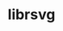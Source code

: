 ---
title: "librsvg"
layout: cache
categories: [package, develop-2024-11-03]
meta: {"versions": ["2.56.2"], "compilers": ["gcc@=11.4.0"], "oss": ["ubuntu22.04"], "platforms": ["linux"], "targets": ["x86_64_v3"], "stacks": ["e4s", "root"], "num_specs": 1, "num_specs_by_stack": {"root": 1, "e4s": 1}}
spec_details: [{"hash": "jhxnsc6z4bxelhk6rnosrx2lmio5taum", "compiler": "gcc@=11.4.0", "versions": ["2.56.2"], "os": "ubuntu22.04", "platform": "linux", "target": "x86_64_v3", "variants": ["build_system=autotools", "~doc"], "stacks": ["root", "e4s"], "size": "-", "tarball": "https://binaries.spack.io/develop-2024-11-03/build_cache/linux-ubuntu22.04-x86_64_v3/gcc-11.4.0/librsvg-2.56.2/linux-ubuntu22.04-x86_64_v3-gcc-11.4.0-librsvg-2.56.2-jhxnsc6z4bxelhk6rnosrx2lmio5taum.spack"}]
---
